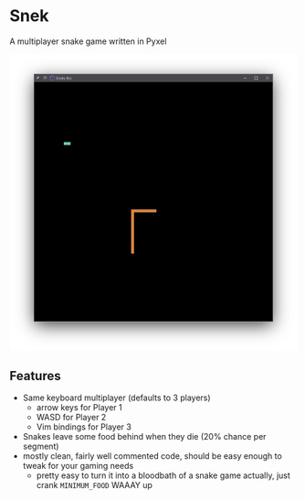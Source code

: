 # Snek
A multiplayer snake game written in Pyxel

![](img/gameplay.png)

## Features
- Same keyboard multiplayer (defaults to 3 players)
    - arrow keys for Player 1
    - WASD for Player 2
    - Vim bindings for Player 3
- Snakes leave some food behind when they die (20% chance per segment)
- mostly clean, fairly well commented code, should be easy enough to tweak for
  your gaming needs
    - pretty easy to turn it into a bloodbath of a snake game actually, just
      crank `MINIMUM_FOOD` WAAAY up



